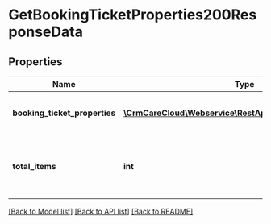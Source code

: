 # GetBookingTicketProperties200ResponseData

## Properties
Name | Type | Description | Notes
------------ | ------------- | ------------- | -------------
**booking_ticket_properties** | [**\CrmCareCloud\Webservice\RestApi\Client\Model\Property[]**](Property.md) | List of all booking ticket properties. | [optional] 
**total_items** | **int** | The number of all found booking ticket properties. | [optional] 

[[Back to Model list]](../../README.md#documentation-for-models) [[Back to API list]](../../README.md#documentation-for-api-endpoints) [[Back to README]](../../README.md)

